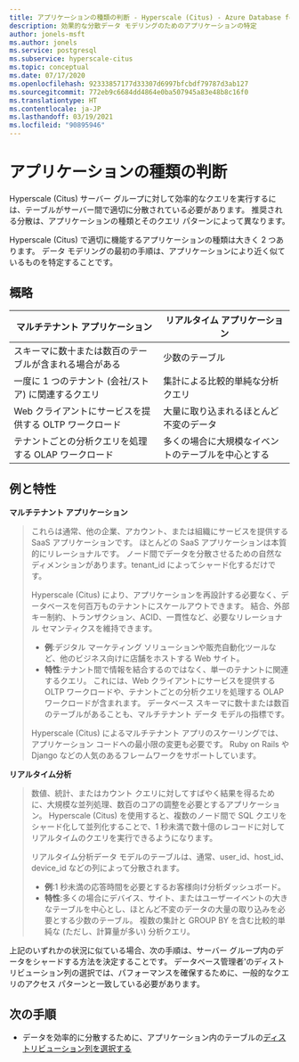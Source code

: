 ```yaml
---
title: アプリケーションの種類の判断 - Hyperscale (Citus) - Azure Database for PostgreSQL
description: 効果的な分散データ モデリングのためのアプリケーションの特定
author: jonels-msft
ms.author: jonels
ms.service: postgresql
ms.subservice: hyperscale-citus
ms.topic: conceptual
ms.date: 07/17/2020
ms.openlocfilehash: 92333857177d33307d6997bfcbdf79787d3ab127
ms.sourcegitcommit: 772eb9c6684dd4864e0ba507945a83e48b8c16f0
ms.translationtype: HT
ms.contentlocale: ja-JP
ms.lasthandoff: 03/19/2021
ms.locfileid: "90895946"
---
```

# <a name="determining-application-type"></a>アプリケーションの種類の判断

Hyperscale (Citus) サーバー グループに対して効率的なクエリを実行するには、テーブルがサーバー間で適切に分散されている必要があります。 推奨される分散は、アプリケーションの種類とそのクエリ パターンによって異なります。

Hyperscale (Citus) で適切に機能するアプリケーションの種類は大きく 2 つあります。 データ モデリングの最初の手順は、アプリケーションにより近く似ているものを特定することです。

## <a name="at-a-glance"></a>概略

| マルチテナント アプリケーション                                 | リアルタイム アプリケーション                                |
|-----------------------------------------------------------|-------------------------------------------------------|
| スキーマに数十または数百のテーブルが含まれる場合がある          | 少数のテーブル                                |
| 一度に 1 つのテナント (会社/ストア) に関連するクエリ | 集計による比較的単純な分析クエリ |
| Web クライアントにサービスを提供する OLTP ワークロード                    | 大量に取り込まれるほとんど不変のデータ           |
| テナントごとの分析クエリを処理する OLAP ワークロード   | 多くの場合に大規模なイベントのテーブルを中心とする            |

## <a name="examples-and-characteristics"></a>例と特性

**マルチテナント アプリケーション**

> これらは通常、他の企業、アカウント、または組織にサービスを提供する SaaS アプリケーションです。 ほとんどの SaaS アプリケーションは本質的にリレーショナルです。 ノード間でデータを分散させるための自然なディメンションがあります。tenant\_id によってシャード化するだけです。
>
> Hyperscale (Citus) により、アプリケーションを再設計する必要なく、データベースを何百万ものテナントにスケールアウトできます。 結合、外部キー制約、トランザクション、ACID、一貫性など、必要なリレーショナル セマンティクスを維持できます。
>
> -   **例**:デジタル マーケティング ソリューションや販売自動化ツールなど、他のビジネス向けに店舗をホストする Web サイト。
> -   **特性**:テナント間で情報を結合するのではなく、単一のテナントに関連するクエリ。 これには、Web クライアントにサービスを提供する OLTP ワークロードや、テナントごとの分析クエリを処理する OLAP ワークロードが含まれます。 データベース スキーマに数十または数百のテーブルがあることも、マルチテナント データ モデルの指標です。
>
> Hyperscale (Citus) によるマルチテナント アプリのスケーリングでは、アプリケーション コードへの最小限の変更も必要です。 Ruby on Rails や Django などの人気のあるフレームワークをサポートしています。

**リアルタイム分析**

> 数値、統計、またはカウント クエリに対してすばやく結果を得るために、大規模な並列処理、数百のコアの調整を必要とするアプリケーション。  Hyperscale (Citus) を使用すると、複数のノード間で SQL クエリをシャード化して並列化することで、1 秒未満で数十億のレコードに対してリアルタイムのクエリを実行できるようになります。
>
> リアルタイム分析データ モデルのテーブルは、通常、user\_id、host\_id、device\_id などの列によって分散されます。
>
> -   **例**:1 秒未満の応答時間を必要とするお客様向け分析ダッシュボード。
> -   **特性**:多くの場合にデバイス、サイト、またはユーザーイベントの大きなテーブルを中心とし、ほとんど不変のデータの大量の取り込みを必要とする少数のテーブル。 複数の集計と GROUP BY を含む比較的単純な (ただし、計算量が多い) 分析クエリ。

上記のいずれかの状況に似ている場合、次の手順は、サーバー グループ内のデータをシャードする方法を決定することです。 データベース管理者\'のディストリビューション列の選択では、パフォーマンスを確保するために、一般的なクエリのアクセス パターンと一致している必要があります。

## <a name="next-steps"></a>次の手順

* データを効率的に分散するために、アプリケーション内のテーブルの[ディストリビューション列を選択する](concepts-hyperscale-choose-distribution-column.md)
